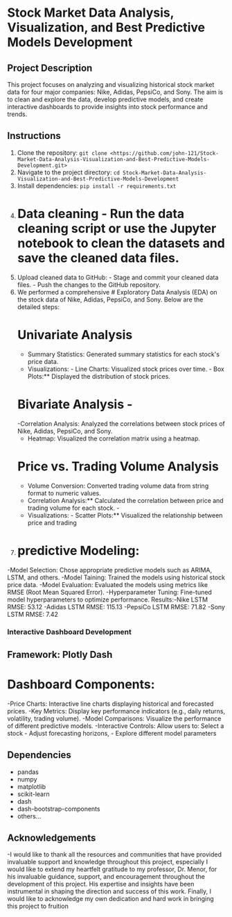# Stock Market Data Analysis, Visualization, and Best Predictive Models Development

## Project Description
This project focuses on analyzing and visualizing historical stock market data for four major companies: Nike, Adidas, PepsiCo, and Sony. The aim is to clean and explore the data, develop predictive models, and create interactive dashboards to provide insights into stock performance and trends.

## Instructions
1. Clone the repository: `git clone <https://github.com/john-121/Stock-Market-Data-Analysis-Visualization-and-Best-Predictive-Models-Development.git>`
2. Navigate to the project directory: `cd Stock-Market-Data-Analysis-Visualization-and-Best-Predictive-Models-Development`
3. Install dependencies: `pip install -r requirements.txt`
4. # Data cleaning - Run the data cleaning script or use the Jupyter notebook to clean the datasets and save the cleaned data files.
5.  Upload cleaned data to GitHub: - Stage and commit your cleaned data files. - Push the changes to the GitHub repository.
6. We performed a comprehensive # Exploratory Data Analysis (EDA) on the stock data of Nike, Adidas, PepsiCo, and Sony.
   Below are the detailed steps:
   # Univariate Analysis
    - Summary Statistics: Generated summary statistics for each stock's price data.
    - Visualizations: - Line Charts: Visualized stock prices over time.
                      - Box Plots:** Displayed the distribution of stock prices.
   # Bivariate Analysis -
   -Correlation Analysis: Analyzed the correlations between stock prices of Nike, Adidas, PepsiCo, and Sony.
   - Heatmap: Visualized the correlation matrix using a heatmap.
   # Price vs. Trading Volume Analysis
    - Volume Conversion: Converted trading volume data from string format to numeric values. 
   - Correlation Analysis:** Calculated the correlation between price and trading volume for each stock. - 
   - Visualizations: - Scatter Plots:** Visualized the relationship between price and trading
  7.  # predictive Modeling:
-Model Selection: Chose appropriate predictive models such as ARIMA, LSTM, and others.
-Model Taining: Trained the models using historical stock price data.
-Model Evaluation: Evaluated the models using metrics like RMSE (Root Mean Squared Error).
-Hyperparameter Tuning: Fine-tuned model hyperparameters to optimize performance.
Results:-Nike LSTM RMSE: 53.12
        -Adidas LSTM RMSE: 115.13
        -PepsiCo LSTM RMSE: 71.82
        -Sony LSTM RMSE: 7.42
 ### Interactive Dashboard Development
## Framework: Plotly Dash
# Dashboard Components:
  -Price Charts: Interactive line charts displaying historical and forecasted prices.
  -Key Metrics: Display key performance indicators (e.g., daily returns, volatility, trading volume).
  -Model Comparisons: Visualize the performance of different predictive models.
  -Interactive Controls: Allow users to: Select a stock
                                        - Adjust forecasting horizons,
                                        - Explore different model parameters

## Dependencies
- pandas
- numpy
- matplotlib
- scikit-learn
- dash
- dash-bootstrap-components
- others...

## Acknowledgements
-I would like to thank all the resources and communities that have provided invaluable support and knowledge throughout this project, especially I would like to extend my heartfelt gratitude to my professor, Dr. Menor, for his invaluable guidance, support, and encouragement throughout the development of this project. His expertise and insights have been instrumental in shaping the direction and success of this work. Finally, I would like to acknowledge my own dedication and hard work in bringing this project to fruition
